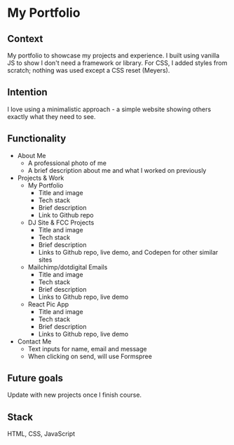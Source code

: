 # My Portfolio

## Context
My portfolio to showcase my projects and experience. I built using vanilla JS to show I don't need a framework or library. For CSS, I added styles from scratch; nothing was used except a CSS reset (Meyers).

## Intention
I love using a minimalistic approach - a simple website showing others exactly what they need to see.

## Functionality
* About Me
  * A professional photo of me
  * A brief description about me and what I worked on previously
* Projects & Work
  * My Portfolio
    * Title and image
    * Tech stack
    * Brief description
    * Link to Github repo
  * DJ Site & FCC Projects
    * Title and image
    * Tech stack
    * Brief description
    * Links to Github repo, live demo, and Codepen for other similar sites
  * Mailchimp/dotdigital Emails
    * Title and image
    * Tech stack
    * Brief description
    * Links to Github repo, live demo
  * React Pic App
    * Title and image
    * Tech stack
    * Brief description
    * Links to Github repo, live demo
 * Contact Me
   * Text inputs for name, email and message
   * When clicking on send, will use Formspree

## Future goals
Update with new projects once I finish course.

## Stack
HTML, CSS, JavaScript
